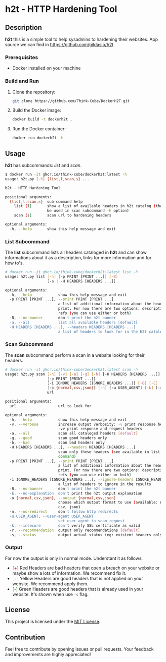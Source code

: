 # h2t - HTTP Hardening Tool

## Description

**h2t** this is a simple tool to help sysadmins to hardening their websites. App source we can find in <https://github.com/gildasio/h2t>

### Prerequisites

- Docker installed on your machine

### Build and Run

1. Clone the repository:

   ```bash
   git clone https://github.com/Think-Cube/DockerH2T.git
   ```

2. Build the Docker image:

   ```bash
   docker build -t dockerh2t .
   ```

3. Run the Docker container:

   ```bash
   docker run dockerh2t -h
   ```

## Usage

**h2t** has subcommands: *list* and *scan*.

```bash
$ docker run -it ghcr.io/think-cube/dockerh2t:latest -h
usage: h2t.py [-h] {list,l,scan,s} ...

h2t - HTTP Hardening Tool

positional arguments:
  {list,l,scan,s}  sub-command help
    list (l)       show a list of available headers in h2t catalog (that can
                   be used in scan subcommand -H option)
    scan (s)       scan url to hardening headers

optional arguments:
  -h, --help       show this help message and exit
```

### List Subcommand

The **list** subcommand lists all headers cataloged in **h2t** and can show informations about it as a description, links for more information and for how to's.

```bash
# docker run -it ghcr.io/think-cube/dockerh2t:latest list -h
usage: h2t.py list [-h] [-p PRINT [PRINT ...]] [-B]
                   [-a | -H HEADERS [HEADERS ...]]

optional arguments:
  -h, --help            show this help message and exit
  -p PRINT [PRINT ...], --print PRINT [PRINT ...]
                        a list of additional information about the headers to
                        print. For now there are two options: description and
                        refs (you can use either or both)
  -B, --no-banner       don't print the h2t banner
  -a, --all             list all available headers [default]
  -H HEADERS [HEADERS ...], --headers HEADERS [HEADERS ...]
                        a list of headers to look for in the h2t catalog
```

### Scan Subcommand

The **scan** subcommand perform a scan in a website looking for their headers.

```bash
# docker run -it ghcr.io/think-cube/dockerh2t:latest scan -h
usage: h2t.py scan [-h] [-v] [-a] [-g] [-b] [-H HEADERS [HEADERS ...]]
                   [-p PRINT [PRINT ...]]
                   [-i IGNORE_HEADERS [IGNORE_HEADERS ...]] [-B] [-E]
                   [-o {normal,csv,json}] [-n] [-u USER_AGENT] [-k] [-r | -s]
                   url

positional arguments:
  url                   url to look for

optional arguments:
  -h, --help            show this help message and exit
  -v, --verbose         increase output verbosity: -v print response headers,
                        -vv print response and request headers
  -a, --all             scan all cataloged headers [default]
  -g, --good            scan good headers only
  -b, --bad             scan bad headers only
  -H HEADERS [HEADERS ...], --headers HEADERS [HEADERS ...]
                        scan only these headers (see available in list sub-
                        command)
  -p PRINT [PRINT ...], --print PRINT [PRINT ...]
                        a list of additional information about the headers to
                        print. For now there are two options: description and
                        refs (you can use either or both)
  -i IGNORE_HEADERS [IGNORE_HEADERS ...], --ignore-headers IGNORE_HEADERS [IGNORE_HEADERS ...]
                        a list of headers to ignore in the results
  -B, --no-banner       don't print the h2t banner
  -E, --no-explanation  don't print the h2t output explanation
  -o {normal,csv,json}, --output {normal,csv,json}
                        choose which output format to use (available: normal,
                        csv, json)
  -n, --no-redirect     don't follow http redirects
  -u USER_AGENT, --user-agent USER_AGENT
                        set user agent to scan request
  -k, --insecure        don't verify SSL certificate as valid
  -r, --recommendation  output only recommendations [default]
  -s, --status          output actual status (eg: existent headers only)
```

### Output

For now the output is only in normal mode. Understant it as follows:

- <span style="color:red;">[+]</span> Red Headers are bad headers that open a breach on your website or maybe show a lots of information. We recommend fix it.
- <span style="color:yellow;">[+]</span> Yellow Headers are good headers that is not applied on your website. We recommend apply them.
- <span style="color:green">[-]</span> Green Headers are good headers that is already used in your website. It's shown when use `-s` flag.

## License

This project is licensed under the [MIT License](https://opensource.org/licenses/MIT).

## Contribution

Feel free to contribute by opening issues or pull requests. Your feedback and improvements are highly appreciated!
